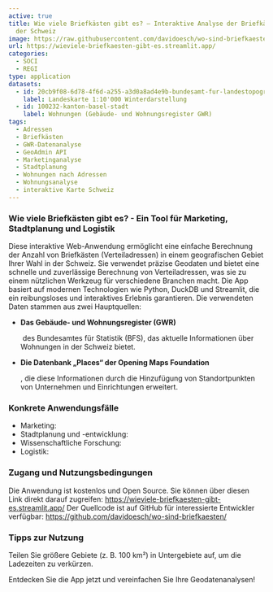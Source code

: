 ```yaml
---
active: true
title: Wie viele Briefkästen gibt es? – Interaktive Analyse der Briefkästen in
  der Schweiz
image: https://raw.githubusercontent.com/davidoesch/wo-sind-briefkaesten/refs/heads/master/images/screenshot.png
url: https://wieviele-briefkaesten-gibt-es.streamlit.app/
categories:
  - SOCI
  - REGI
type: application
datasets:
  - id: 20cb9f08-6d78-4f6d-a255-a3d0a8ad4e9b-bundesamt-fur-landestopografie-swisstopo
    label: Landeskarte 1:10'000 Winterdarstellung
  - id: 100232-kanton-basel-stadt
    label: Wohnungen (Gebäude- und Wohnungsregister GWR)
tags:
  - Adressen
  - Briefkästen
  - GWR-Datenanalyse
  - GeoAdmin API
  - Marketinganalyse
  - Stadtplanung
  - Wohnungen nach Adressen
  - Wohnungsanalyse
  - interaktive Karte Schweiz
---
```

### Wie viele Briefkästen gibt es? - Ein Tool für Marketing, Stadtplanung und Logistik

Diese interaktive Web-Anwendung ermöglicht eine einfache Berechnung der Anzahl von Briefkästen (Verteiladressen) in einem geografischen Gebiet Ihrer Wahl in der Schweiz. Sie verwendet präzise Geodaten und bietet eine schnelle und zuverlässige Berechnung von Verteiladressen, was sie zu einem nützlichen Werkzeug für verschiedene Branchen macht. Die App basiert auf modernen Technologien wie Python, DuckDB und Streamlit, die ein reibungsloses und interaktives Erlebnis garantieren. Die verwendeten Daten stammen aus zwei Hauptquellen:

* **Das Gebäude- und Wohnungsregister (GWR)**

   des Bundesamtes für Statistik (BFS), das aktuelle Informationen über Wohnungen in der Schweiz bietet.
* **Die Datenbank „Places“ der Opening Maps Foundation**

  , die diese Informationen durch die Hinzufügung von Standortpunkten von Unternehmen und Einrichtungen erweitert.

### Konkrete Anwendungsfälle

* Marketing:
* Stadtplanung und -entwicklung:
* Wissenschaftliche Forschung:
* Logistik:

### Zugang und Nutzungsbedingungen

Die Anwendung ist kostenlos und Open Source. Sie können über diesen Link direkt darauf zugreifen: <https://wieviele-briefkaesten-gibt-es.streamlit.app/>
Der Quellcode ist auf GitHub für interessierte Entwickler verfügbar: <https://github.com/davidoesch/wo-sind-briefkaesten/>

### Tipps zur Nutzung

Teilen Sie größere Gebiete (z. B. 100 km²) in Untergebiete auf, um die Ladezeiten zu verkürzen.

Entdecken Sie die App jetzt und vereinfachen Sie Ihre Geodatenanalysen!
